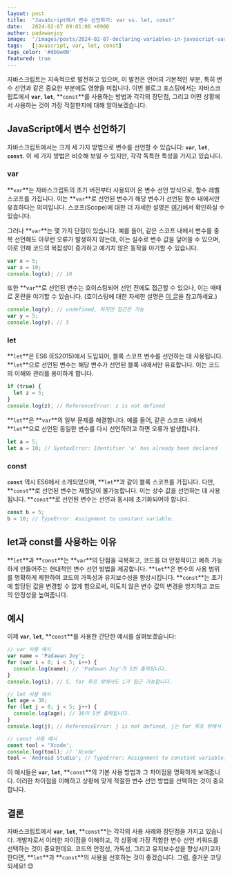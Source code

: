 ```yaml
---
layout: post
title:  "JavaScript에서 변수 선언하기: var vs. let, const"
date:   2024-02-07 09:01:00 +0900
author: padawanjoy
image:  '/images/posts/2024-02-07-declaring-variables-in-javascript-var-vs-let-const/01.png'
tags:   [javascript, var, let, const]
tags_color: '#db9e00'
featured: true
---
```

자바스크립트는 지속적으로 발전하고 있으며, 이 발전은 언어의 기본적인 부분, 특히 변수 선언과 같은 중요한 부분에도 영향을 미칩니다. 이번 블로그 포스팅에서는 자바스크립트에서 **`var`**, **`let`**, **`const`**를 사용하는 방법과 각각의 장단점, 그리고 어떤 상황에서 사용하는 것이 가장 적절한지에 대해 알아보겠습니다.

## JavaScript에서 변수 선언하기

자바스크립트에서는 크게 세 가지 방법으로 변수를 선언할 수 있습니다: **`var`**, **`let`**, **`const`**. 이 세 가지 방법은 비슷해 보일 수 있지만, 각각 독특한 특성을 가지고 있습니다.

### var

**`var`**는 자바스크립트의 초기 버전부터 사용되어 온 변수 선언 방식으로, 함수 레벨 스코프를 가집니다. 이는 **`var`**로 선언된 변수가 해당 변수가 선언된 함수 내에서만 유효하다는 의미입니다. 스코프(Scope)에 대한 더 자세한 설명은 [여기](https://padawanjoy.com/blog/understanding-scope-in-javascript)에서 확인하실 수 있습니다.

그러나 **`var`**는 몇 가지 단점이 있습니다. 예를 들어, 같은 스코프 내에서 변수를 중복 선언해도 아무런 오류가 발생하지 않는데, 이는 실수로 변수 값을 덮어쓸 수 있으며, 이로 인해 코드의 복잡성이 증가하고 예기치 않은 동작을 야기할 수 있습니다.

```javascript
var x = 5;
var x = 10;
console.log(x); // 10
```

또한 **`var`**로 선언된 변수는 호이스팅되어 선언 전에도 접근할 수 있으나, 이는 때때로 혼란을 야기할 수 있습니다. (호이스팅에 대한 자세한 설명은 [이 글](https://padawanjoy.com/blog/understanding-hoisting-in-javascript)을 참고하세요.)

```javascript
console.log(y); // undefined, 하지만 접근은 가능
var y = 5;
console.log(y); // 5
```

### let

**`let`**은 ES6 (ES2015)에서 도입되어, 블록 스코프 변수를 선언하는 데 사용됩니다. **`let`**으로 선언된 변수는 해당 변수가 선언된 블록 내에서만 유효합니다. 이는 코드의 이해와 관리를 용이하게 합니다.

```javascript
if (true) {
  let z = 5;
}
console.log(z); // ReferenceError: z is not defined
```

**`let`**은 **`var`**의 일부 문제를 해결합니다. 예를 들어, 같은 스코프 내에서 **`let`**으로 선언된 동일한 변수를 다시 선언하려고 하면 오류가 발생합니다.

```javascript
let a = 5;
let a = 10; // SyntaxError: Identifier 'a' has already been declared
```

### const

**`const`** 역시 ES6에서 소개되었으며, **`let`**과 같이 블록 스코프를 가집니다. 다만, **`const`**로 선언된 변수는 재할당이 불가능합니다. 이는 상수 값을 선언하는 데 사용됩니다. **`const`**로 선언된 변수는 선언과 동시에 초기화되어야 합니다.

```javascript
const b = 5;
b = 10; // TypeError: Assignment to constant variable.
```

## let과 const를 사용하는 이유

**`let`**과 **`const`**는 **`var`**의 단점을 극복하고, 코드를 더 안정적이고 예측 가능하게 만들어주는 현대적인 변수 선언 방법을 제공합니다. **`let`**은 변수의 사용 범위를 명확하게 제한하여 코드의 가독성과 유지보수성을 향상시킵니다. **`const`**는 초기에 할당된 값을 변경할 수 없게 함으로써, 의도치 않은 변수 값의 변경을 방지하고 코드의 안정성을 높여줍니다.

## 예시

이제 **`var`**, **`let`**, **`const`**를 사용한 간단한 예시를 살펴보겠습니다:

```javascript
// var 사용 예시
var name = 'Padawan Joy';
for (var i = 0; i < 5; i++) {
  console.log(name); // 'Padawan Joy'가 5번 출력됩니다.
}
console.log(i); // 5, for 루프 밖에서도 i가 접근 가능합니다.

// let 사용 예시
let age = 30;
for (let j = 0; j < 5; j++) {
  console.log(age); // 30이 5번 출력됩니다.
}
console.log(j); // ReferenceError: j is not defined, j는 for 루프 밖에서 접근 불가능합니다.

// const 사용 예시
const tool = 'Xcode';
console.log(tool); // 'Xcode'
tool = 'Android Studio'; // TypeError: Assignment to constant variable, const로 선언된 변수는 재할당 불가능합니다.
```

이 예시들은 **`var`**, **`let`**, **`const`**의 기본 사용 방법과 그 차이점을 명확하게 보여줍니다. 이러한 차이점을 이해하고 상황에 맞게 적절한 변수 선언 방법을 선택하는 것이 중요합니다.

## 결론

자바스크립트에서 **`var`**, **`let`**, **`const`**는 각각의 사용 사례와 장단점을 가지고 있습니다. 개발자로서 이러한 차이점을 이해하고, 각 상황에 가장 적합한 변수 선언 키워드를 선택하는 것이 중요한데요. 코드의 안정성, 가독성, 그리고 유지보수성을 향상시키고자 한다면, **`let`**과 **`const`**의 사용을 선호하는 것이 좋겠습니다. 그럼, 즐거운 코딩 되세요! 😊